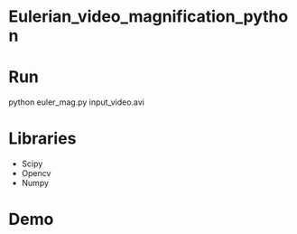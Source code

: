 # Eulerian_video_magnification_python

# Run
python euler_mag.py input_video.avi

# Libraries
- Scipy
- Opencv
- Numpy

# Demo
